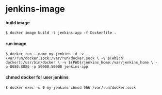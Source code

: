 # jenkins-image
#### build image
`$ docker image build -t jenkins-app -f Dockerfile .`

#### run image
`$ docker run --name my-jenkins -d -v /var/run/docker.sock:/var/run/docker.sock \
-v $(which docker):/usr/bin/docker \
-v ${PWD}/jenkins_home:/var/jenkins_home \
-p 8080:8080 -p 50000:50000 jenkins-app`

#### chmod docker for user jenkins
`$ docker exec -u 0 my-jenkins chmod 666 /var/run/docker.sock`
